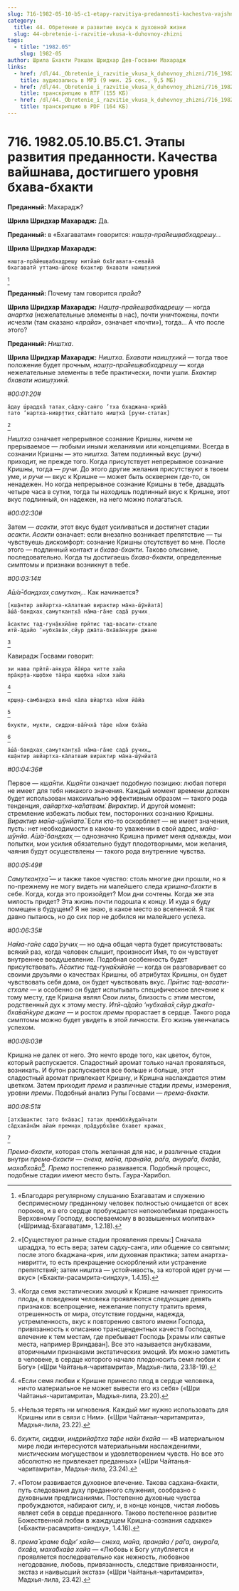 ```yaml
---
slug: 716-1982-05-10-b5-c1-etapy-razvitiya-predannosti-kachestva-vajshnava-dostigshego-urovnya-bhava-bhakti
category:
  title: 44. Обретение и развитие вкуса к духовной жизни
  slug: 44-obretenie-i-razvitie-vkusa-k-duhovnoy-zhizni
tags:
  - title: "1982.05"
    slug: 1982-05
author: Шрила Бхакти Ракшак Шридхар Дев-Госвами Махарадж
links:
  - href: /dl/44._Obretenie_i_razvitie_vkusa_k_duhovnoy_zhizni/716_1982.05.10.B5.C1_SridharMj_Jetapy_razvitija_predannosti_Kachestva_vajshnava_dostigshego_urovnja_bhava-bhakti.mp3
    title: аудиозапись в MP3 (9 мин. 25 сек., 9,5 МБ)
  - href: /dl/44._Obretenie_i_razvitie_vkusa_k_duhovnoy_zhizni/716_1982.05.10.B5.C1_SridharMj_Jetapy_razvitija_predannosti_Kachestva_vajshnava_dostigshego_urovnja_bhava-bhakti.rtf
    title: транскрипцию в RTF (155 КБ)
  - href: /dl/44._Obretenie_i_razvitie_vkusa_k_duhovnoy_zhizni/716_1982.05.10.B5.C1_SridharMj_Jetapy_razvitija_predannosti_Kachestva_vajshnava_dostigshego_urovnja_bhava-bhakti.pdf
    title: транскрипцию в PDF (164 КБ)
---
```


# 716. 1982.05.10.B5.C1. Этапы развития преданности. Качества вайшнава, достигшего уровня бхава-бхакти

**Преданный:** Махарадж?

**Шрила Шридхар Махарадж:** Да.

**Преданный:** в «Бхагаватам» говорится: *наш̣т̣а-пра̄йеш̣вабхадреш̣у…*

**Шрила Шридхар Махарадж:**

    наш̣т̣а-пра̄йеш̣вабхадреш̣у нитйам̇ бха̄гавата-севайа̄
    бхагаватй уттама-ш́локе бхактир бхавати наиш̣т̣хикӣ
[^_ftn1]

**Преданный:** Почему там говорится *пра̄йа*?

**Шрила Шридхар Махарадж:** *Наш̣т̣а-пра̄йеш̣вабхадреш̣у* — когда *анартха* (нежелательные элементы в нас), почти уничтожены, почти исчезли (там сказано «*пра̄йа*», означает «почти»), тогда… А что после этого?

**Преданный:** *Ништха*.

**Шрила Шридхар Махарадж:** *Ништха*. *Бхавати наиш̣т̣хикӣ* — тогда твое положение будет прочным, *наш̣т̣а-пра̄йеш̣вабхадреш̣у* — когда нежелательные элементы в тебе практически, почти ушли. *Бхактир бхавати наиш̣т̣хикӣ.*

*#00:01:20#*

    а̄дау ш́раддха̄ татах̣ са̄дху-сан̇го ’тха бхаджана-крийа̄
    тато ’нартха-нивр̣ттих̣ сйа̄ттато ниш̣тха̄ [ручи-статах]
[^_ftn2]

*Ништха* означает непрерывное сознание Кришны, ничем не прерываемое — любыми иными желаниями или концепциями. Всегда в сознании Кришны — это *ништха*. Затем подлинный вкус (*ручи*) приходит, не прежде того. Когда присутствует непрерывное сознание Кришны, тогда — *ручи*. До этого другие желания присутствуют в твоем уме, и *ручи* — вкус к Кришне — может быть осквернен где-то, он ненадежен. Но когда непрерывное сознание Кришны в тебе, двадцать четыре часа в сутки, тогда ты находишь подлинный вкус к Кришне, этот вкус подлинный, он надежен, на него можно полагаться.

*#00:02:30#*

Затем — *асакти*, этот вкус будет усиливаться и достигнет стадии *асакти*. *Асакти* означает: если внезапно возникает препятствие — ты чувствуешь дискомфорт: сознание Кришны отсутствует во мне. После этого — подлинный контакт и *бхава-бхакти*. Таково описание, последовательно. Когда ты достигаешь *бхава-бхакти*, определенные симптомы и признаки возникнут в тебе.

*#00:03:14#*

*А̄ш́а̄-бандхах̣ самуткан̣…* Как начинается?

    [кш̣а̄нтир авйартха-ка̄латвам̇ вирактир ма̄на-ш́ӯнйата̄]
    а̄ш́а̄-бандхах̣ самуткан̣т̣ха̄ на̄ма-га̄не сада̄ ручих̣

    а̄сактис тад-гун̣а̄кхйа̄не прӣтис тад-васати-стхале
    итй-а̄дайо ‘нубха̄ва̄х̣ сйур джа̄та-бха̄ва̄н̇куре джане
[^_ftn3]

Кавирадж Госвами говорит:

    эи нава прӣтй-ан̇кура йа̄н̇ра читте хайа
    пра̄кр̣та-кш̣обхе та̄н̇ра кш̣обха на̄хи хайа
[^_ftn4]

    кр̣ш̣н̣а-самбандха вина̄ ка̄ла вйартха на̄хи йа̄йа
[^_ftn5]

    бхукти, мукти, сиддхи-ва̄н̃чха̄ та̄ре на̄хи бха̄йа
[^_ftn6]

    а̄ш́а̄-бандхах̣ самуткан̣т̣ха̄ на̄ма-га̄не сада̄ ручих̣…
    кш̣а̄нтир авйартха-ка̄латвам̇ вирактир ма̄на-ш́ӯнйата̄

*#00:04:36#*

Первое — *кш̣а̄нти*. *Кш̣а̄нти* означает подобную позицию: любая потеря не имеет для тебя никакого значения. Каждый момент времени должен будет использован максимально эффективным образом — такого рода тенденция, *авйартха-ка̄латвам̇. Вирактир*. И другой момент: стремление избежать любых тем, посторонних сознанию Кришны. *Вирактир ма̄на-ш́ӯнйата̄*. Если кто-то оскорбляет — не имеет значения, пусть: нет необходимости в каком-то уважении в свой адрес, *ма̄на-ш́ӯнйа*. *А̄ш́а̄-бандхах̣* — однозначно Кришна примет меня однажды, мои попытки, мои усилия обязательно будут плодотворными, мои желания, чаяния будут осуществлены — такого рода внутренние чувства.

*#00:05:49#*

*Самуткан̣т̣ха̄* — и также такое чувство: столь многие дни прошли, но я по-прежнему не могу видеть ни малейшего следа *кришна-бхакти* в себе. Когда, когда это произойдет? Мои дни сочтены. Когда же эта милость придет? Эта жизнь почти подошла к концу. И куда я буду помещен в будущем? Я не знаю, в какое место во вселенной. Я так давно пытаюсь, но до сих пор не добился ни малейшего успеха.

*#00:06:35#*

*На̄ма-га̄не сада̄ ручих̣* — но одна общая черта будет присутствовать: всякий раз, когда человек слышит, произносит Имя, то он чувствует внутреннее воодушевление. Подобная особенность будет присутствовать. *А̄сактис тад-гун̣а̄кхйа̄не* — когда он разговаривает со своими друзьями о качествах Кришны, об атрибутах Кришны, он будет чувствовать себя дома, он будет чувствовать вкус. *Прӣтис тад-васати-стхале* — и особенно он будет испытывать специфическое влечение к тому месту, где Кришна являл Свои *лилы*, близость с этим местом, родственный дух к этому месту. *Итй-а̄дайо ‘нубха̄ва̄х̣ сйур джа̄та-бха̄ва̄н̇куре джане* — и росток *премы* прорастает в сердце. Такого рода симптомы можно будет увидеть в этой личности. Его жизнь увенчалась успехом.

*#00:08:03#*

Кришна не далек от него. Это нечто вроде того, как цветок, бутон, который распускается. Сладостный аромат только начал проявляться, возникать. И бутон распускается все больше и больше, этот сладостный аромат привлекает Кришну, и Кришна наслаждается этим цветком. Затем приходит *према* и различные стадии *премы*, измерения, уровни *премы*. Подобный анализ Рупы Госвами — *према-бхакти*.

*#00:08:51#*

    [атха̄шактис тато бха̄вас] татах̣ према̄бхйудан̃чати
    са̄дхака̄на̄м айам̇ премн̣ах̣ пра̄дурбха̄ве бхавет крамах̣
[^_ftn7]

*Према-бхакти*, которая столь желанная для нас, и различные стадии внутри *према-бхакти* — *снеха, ма̄на, пран̣айа, ра̄га, анура̄га, бха̄ва, маха̄бха̄ва*[^_ftn8]. *Према* постепенно развивается. Подобный процесс, подобные стадии имеют место быть. Гаура-Харибол.



[^_ftn1]: «Благодаря регулярному слушанию Бхагаватам и служению беспримесному преданному человек полностью очищается от всех пороков, и в его сердце пробуждается непоколебимая преданность Верховному Господу, воспеваемому в возвышенных молитвах» («Шримад-Бхагаватам», 1.2.18).

[^_ftn2]: «[Существуют разные стадии проявления премы:] Сначала шраддха, то есть вера; затем садху-санга, или общение со святыми; после этого бхаджана-крия, или духовная практика; затем анартха-нивритти, то есть прекращение оскорблений или устранение препятствий; затем ништха — устойчивость, за которой идет ручи — вкус» («Бхакти-расамрита-синдху», 1.4.15).

[^_ftn3]: «Когда семя экстатических эмоций к Кришне начинает приносить плоды, в поведении человека проявляются следующие девять признаков: всепрощение, нежелание попусту тратить время, отрешенность от мира, отсутствие гордыни, надежда, устремленность, вкус к повторению святого имени Господа, привязанность к описанию трансцендентных качеств Господа, влечение к тем местам, где пребывает Господь [храмы или святые места, например Вриндаван]. Все это называется анубхавами, вторичными признаками экстатических эмоций. Их можно заметить в человеке, в сердце которого начало плодоносить семя любви к Богу» («Шри Чайтанья-чаритамрита», Мадхья-лила, 23.18-19).

[^_ftn4]: «Если семя любви к Кришне принесло плод в сердце человека, ничто материальное не может вывести его из себя» («Шри Чайтанья-чаритамрита», Мадхья-лила, 23.20).

[^_ftn5]: «Нельзя терять ни мгновения. Каждый миг нужно использовать для Кришны или в связи с Ним». («Шри Чайтанья-чаритамрита», Мадхья-лила, 23.22).

[^_ftn6]: *бхукти, сиддхи, индрийа̄ртха та̄ре на̄хи бха̄йа* — «В материальном мире люди интересуются материальными наслаждениями, мистическим могуществом и удовлетворением чувств. Но все это абсолютно не привлекает преданных» («Шри Чайтанья-чаритамрита», Мадхья-лила, 23.24).

[^_ftn7]: «Потом развивается духовное влечение. Такова садхана-бхакти, путь следования духу преданного служения, сообразно с духовными предписаниями. Постепенно духовные чувства пробуждаются, набирают силу, и, в конце концов, чистая любовь являет себя в сердце преданного. Таково постепенное развитие Божественной любви в жаждущем Кришна-сознания садхаке» («Бхакти-расамрита-синдху», 1.4.16).

[^_ftn8]: *према̄ краме ба̄д̣и’ хайа— снеха, ма̄на, пран̣айа / ра̄га, анура̄га, бха̄ва, маха̄бха̄ва хайа* — «Любовь к Богу углубляется и проявляется последовательно как нежность, любовное негодование, любовь, привязанность, следствие привязанности, экстаз и наивысший экстаз» («Шри Чайтанья-чаритамрита», Мадхья-лила, 23.42).

